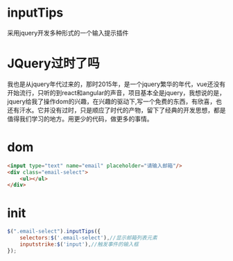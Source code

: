 # inputTips
采用jquery开发多种形式的一个输入提示插件

# JQuery过时了吗
我也是从jquery年代过来的，那时2015年，是一个jquery繁华的年代，vue还没有开始流行，只听的到react和angular的声音，项目基本全是jquery，我想说的是，jquery给我了操作dom的兴趣，在兴趣的驱动下,写一个免费的东西，有欣喜，也还有汗水。它并没有过时，只是顺应了时代的产物，留下了经典的开发思想，都是值得我们学习的地方。用更少的代码，做更多的事情。

# dom
``` html
<input type="text" name="email" placeholder="请输入邮箱"/>
<div class="email-select">
    <ul></ul>
</div>
```

# init
``` js
$(".email-select").inputTips({
    selectors:$('.email-select'),//显示邮箱列表元素
    inputstrike:$('input'),//触发事件的输入框
});
```